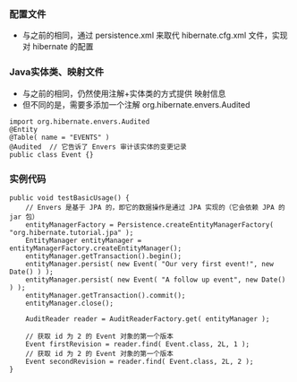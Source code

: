 
### 配置文件
* 与之前的相同，通过 persistence.xml 来取代 hibernate.cfg.xml 文件，实现对 hibernate 的配置

### Java实体类、映射文件
* 与之前的相同，仍然使用注解+实体类的方式提供 映射信息
* 但不同的是，需要多添加一个注解 org.hibernate.envers.Audited
```
import org.hibernate.envers.Audited
@Entity
@Table( name = "EVENTS" )
@Audited  // 它告诉了 Envers 审计该实体的变更记录
public class Event {}
```

### 实例代码
```
public void testBasicUsage() {
    // Envers 是基于 JPA 的，即它的数据操作是通过 JPA 实现的（它会依赖 JPA 的 jar 包）
    entityManagerFactory = Persistence.createEntityManagerFactory( "org.hibernate.tutorial.jpa" );
    EntityManager entityManager = entityManagerFactory.createEntityManager();
    entityManager.getTransaction().begin();
    entityManager.persist( new Event( "Our very first event!", new Date() ) );
    entityManager.persist( new Event( "A follow up event", new Date() ) );
    entityManager.getTransaction().commit();
    entityManager.close();

    AuditReader reader = AuditReaderFactory.get( entityManager );

    // 获取 id 为 2 的 Event 对象的第一个版本
    Event firstRevision = reader.find( Event.class, 2L, 1 );
    // 获取 id 为 2 的 Event 对象的第一个版本
    Event secondRevision = reader.find( Event.class, 2L, 2 );
}
```


